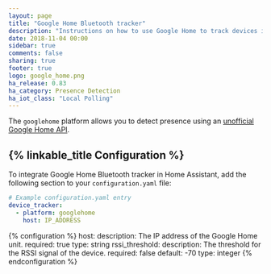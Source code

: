 ```yaml
---
layout: page
title: "Google Home Bluetooth tracker"
description: "Instructions on how to use Google Home to track devices in Home Assistant."
date: 2018-11-04 00:00
sidebar: true
comments: false
sharing: true
footer: true
logo: google_home.png
ha_release: 0.83
ha_category: Presence Detection
ha_iot_class: "Local Polling"
---
```


The `googlehome` platform allows you to detect presence using an [unofficial Google Home API][googlehomeapi].

## {% linkable_title Configuration %}

To integrate Google Home Bluetooth tracker in Home Assistant, add the following section to your `configuration.yaml` file:

```yaml
# Example configuration.yaml entry
device_tracker:
  - platform: googlehome
    host: IP_ADDRESS
```

{% configuration %}
host:
  description: The IP address of the Google Home unit.
  required: true
  type: string
rssi_threshold:
  description: The threshold for the RSSI signal of the device.
  required: false
  default: -70
  type: integer
{% endconfiguration %}

[googlehomeapi]: https://rithvikvibhu.github.io/GHLocalApi/
